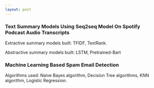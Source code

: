 ```yaml
---
layout: post
---
```


### Text Summary Models Using Seq2seq Model On Spotify Podcast Audio Transcripts

Extractive summary models built: TFIDF, TextRank.

Abstractive summary models built: LSTM, Pretrained-Bart

### Machine Learning Based Spam Email Detection

Algorithms used: Naive Bayes algorithm, Decision Tree algorithms, KNN algorithm, Logistic Regression.

